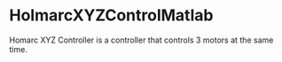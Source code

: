 # HolmarcXYZControlMatlab
Homarc XYZ Controller is a controller that controls 3 motors at the same time.
